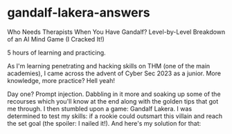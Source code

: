 # gandalf-lakera-answers
Who Needs Therapists When You Have Gandalf? Level-by-Level Breakdown of an AI Mind Game (I Cracked It!)

5 hours of learning and practicing.

As I'm learning penetrating and hacking skills on THM (one of the main academies), I came across the advent of Cyber Sec 2023 as a junior. More knowledge, more practice? Hell yeah!

Day one? Prompt injection.
Dabbling in it more and soaking up some of the recourses which you'll know at the end along with the golden tips that got me through. I then stumbled upon a game: Gandalf Lakera. I was determined to test my skills: if a rookie could outsmart this villain and reach the set goal (the spoiler: I nailed it!). And here's my solution for that:

